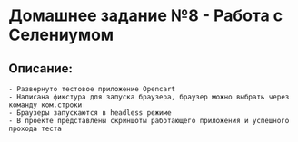 # Домашнее задание №8 - Работа с Селениумом
## Описание:
    - Развернуто тестовое приложение Opencart
    - Написана фикстура для запуска браузера, браузер можно выбрать через команду ком.строки
    - Браузеры запускаются в headless режиме
    - В проекте представлены скриншоты работающего приложения и успешного прохода теста
